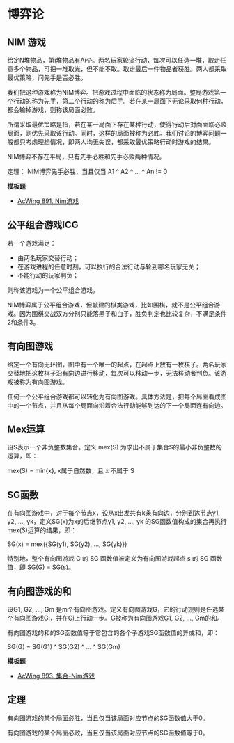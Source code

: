 # 博弈论

## NIM 游戏

给定N堆物品，第i堆物品有Ai个。两名玩家轮流行动，每次可以任选一堆，取走任意多个物品，可把一堆取光，但不能不取。取走最后一件物品者获胜。两人都采取最优策略，问先手是否必胜。

我们把这种游戏称为NIM博弈。把游戏过程中面临的状态称为局面。整局游戏第一个行动的称为先手，第二个行动的称为后手。若在某一局面下无论采取何种行动，都会输掉游戏，则称该局面必败。

所谓采取最优策略是指，若在某一局面下存在某种行动，使得行动后对面面临必败局面，则优先采取该行动。同时，这样的局面被称为必胜。我们讨论的博弈问题一般都只考虑理想情况，即两人均无失误，都采取最优策略行动时游戏的结果。

NIM博弈不存在平局，只有先手必胜和先手必败两种情况。

定理： NIM博弈先手必胜，当且仅当 A1 ^ A2 ^ … ^ An != 0

**模板题**
- [AcWing 891. Nim游戏](https://www.acwing.com/problem/content/893/)

## 公平组合游戏ICG

若一个游戏满足：
- 由两名玩家交替行动；
- 在游戏进程的任意时刻，可以执行的合法行动与轮到哪名玩家无关；
- 不能行动的玩家判负；

则称该游戏为一个公平组合游戏。

NIM博弈属于公平组合游戏，但城建的棋类游戏，比如围棋，就不是公平组合游戏。因为围棋交战双方分别只能落黑子和白子，胜负判定也比较复杂，不满足条件2和条件3。

## 有向图游戏

给定一个有向无环图，图中有一个唯一的起点，在起点上放有一枚棋子。两名玩家交替地把这枚棋子沿有向边进行移动，每次可以移动一步，无法移动者判负。该游戏被称为有向图游戏。

任何一个公平组合游戏都可以转化为有向图游戏。具体方法是，把每个局面看成图中的一个节点，并且从每个局面向沿着合法行动能够到达的下一个局面连有向边。

## Mex运算

设S表示一个非负整数集合。定义 mex(S) 为求出不属于集合S的最小非负整数的运算，即：

mex(S) = min{x}, x属于自然数，且 x 不属于 S

## SG函数

在有向图游戏中，对于每个节点x，设从x出发共有k条有向边，分别到达节点y1, y2, …, yk，定义SG(x)为x的后继节点y1, y2, …, yk 的SG函数值构成的集合再执行mex(S)运算的结果，即：

SG(x) = mex({SG(y1), SG(y2), …, SG(yk)})

特别地，整个有向图游戏 G 的 SG 函数值被定义为有向图游戏起点 s 的 SG 函数值，即 SG(G) = SG(s)。

## 有向图游戏的和

设G1, G2, …, Gm 是m个有向图游戏。定义有向图游戏G，它的行动规则是任选某个有向图游戏Gi，并在Gi上行动一步。G被称为有向图游戏G1, G2, …, Gm的和。

有向图游戏的和的SG函数值等于它包含的各个子游戏SG函数值的异或和，即：

SG(G) = SG(G1) ^ SG(G2) ^ … ^ SG(Gm)

**模板题**
- [AcWing 893. 集合-Nim游戏](https://www.acwing.com/problem/content/895/)

## 定理

有向图游戏的某个局面必胜，当且仅当该局面对应节点的SG函数值大于0。

有向图游戏的某个局面必败，当且仅当该局面对应节点的SG函数值等于0。
